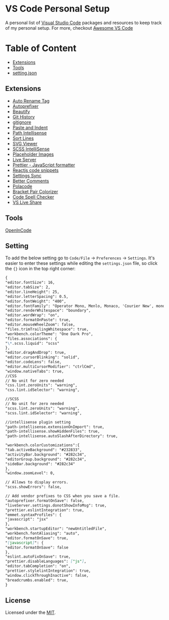 # VS Code Personal Setup

A personal list of [Visual Studio Code](https://code.visualstudio.com/) packages and resources to keep track of my personal setup.
For more, checkout [Awesome VS Code](https://github.com/viatsko/awesome-vscode)

# Table of Content

- [Extensions](#extensions)
- [Tools](#tools)
- [setting.json](#setting)

## Extensions

- [Auto Rename Tag](https://marketplace.visualstudio.com/items?itemName=formulahendry.auto-rename-tag)
- [Autoprefixer](https://marketplace.visualstudio.com/items?itemName=mrmlnc.vscode-autoprefixer)
- [Beautify](https://marketplace.visualstudio.com/items?itemName=HookyQR.beautify)
- [Git History](https://marketplace.visualstudio.com/items?itemName=donjayamanne.githistory)
- [gitignore](https://marketplace.visualstudio.com/items?itemName=codezombiech.gitignore)
- [Paste and Indent](https://marketplace.visualstudio.com/items?itemName=Rubymaniac.vscode-paste-and-indent)
- [Path Intellisense](https://marketplace.visualstudio.com/items?itemName=christian-kohler.path-intellisense)
- [Sort Lines](https://marketplace.visualstudio.com/items?itemName=Tyriar.sort-lines)
- [SVG Viewer](https://marketplace.visualstudio.com/items?itemName=cssho.vscode-svgviewer)
- [SCSS IntelliSense](https://marketplace.visualstudio.com/items?itemName=mrmlnc.vscode-scss)
- [Placeholder Images](https://marketplace.visualstudio.com/items?itemName=JakeWilson.vscode-placeholder-images)
- [Live Server](https://marketplace.visualstudio.com/items?itemName=ritwickdey.LiveServer)
- [Prettier - JavaScript formatter](https://marketplace.visualstudio.com/items?itemName=esbenp.prettier-vscode)
- [Reactjs code snippets](https://marketplace.visualstudio.com/items?itemName=xabikos.ReactSnippets)
- [Settings Sync](https://marketplace.visualstudio.com/items?itemName=Shan.code-settings-sync)
- [Better Comments](https://marketplace.visualstudio.com/items?itemName=aaron-bond.better-comments)
- [Polacode](https://marketplace.visualstudio.com/items?itemName=pnp.polacode)
- [Bracket Pair Colorizer](https://marketplace.visualstudio.com/items?itemName=CoenraadS.bracket-pair-colorizer)
- [Code Spell Checker](https://marketplace.visualstudio.com/items?itemName=streetsidesoftware.code-spell-checker)
- [VS Live Share](https://marketplace.visualstudio.com/items?itemName=MS-vsliveshare.vsliveshare)


## Tools

[OpenInCode](https://github.com/sozercan/OpenInCode)


## Setting

To add the below setting go to `Code/File` → `Preferences` → `Settings`. It's easier to enter these settings while editing the `settings.json` file, so click the `{}` icon in the top right corner:

```markdown
{
"editor.fontSize": 16,
"editor.tabSize": 2,
"editor.lineHeight": 25,
"editor.letterSpacing": 0.5,
"editor.fontWeight": "400",
"editor.fontFamily": "Operator Mono, Menlo, Monaco, 'Courier New', monospace",
"editor.renderWhitespace": "boundary",
"editor.wordWrap": "on",
"editor.formatOnPaste": true,
"editor.mouseWheelZoom": false,
"files.trimTrailingWhitespace": true,
"workbench.colorTheme": "One Dark Pro",
"files.associations": {
"\*.scss.liquid": "scss"
},
"editor.dragAndDrop": true,
"editor.cursorBlinking": "solid",
"editor.codeLens": false,
"editor.multiCursorModifier": "ctrlCmd",
"window.nativeTabs": true,
//CSS
// No unit for zero needed
"css.lint.zeroUnits": "warning",
"css.lint.idSelector": "warning",

//SCSS
// No unit for zero needed
"scss.lint.zeroUnits": "warning",
"scss.lint.idSelector": "warning",

//intellisense plugin setting
"path-intellisense.extensionOnImport": true,
"path-intellisense.showHiddenFiles": true,
"path-intellisense.autoSlashAfterDirectory": true,

"workbench.colorCustomizations":{
"tab.activeBackground": "#232833",
"activityBar.background": "#282c34",
"editorGroup.background": "#282c34",
"sideBar.background": "#282c34"
},
"window.zoomLevel": 0,

// Allows to display errors.
"scss.showErrors": false,

// Add vendor prefixes to CSS when you save a file.
"autoprefixer.formatOnSave": false,
"liveServer.settings.donotShowInfoMsg": true,
"prettier.eslintIntegration": true,
"emmet.syntaxProfiles": {
"javascript": "jsx"
},
"workbench.startupEditor": "newUntitledFile",
"workbench.fontAliasing": "auto",
"editor.formatOnSave": true,
"[javascript]": {
"editor.formatOnSave": false
},
"eslint.autoFixOnSave": true,
"prettier.disableLanguages": ["js"],
"editor.tabCompletion": "on",
"prettier.stylelintIntegration": true,
"window.clickThroughInactive": false,
"breadcrumbs.enabled": true,
}
```

## License

Licensed under the [MIT](https://github.com/vikrantnegi/vscode-personal-preference-setting/blob/master/LICENSE).
